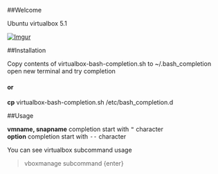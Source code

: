 ##Welcome 

Ubuntu virtualbox 5.1 

[![Imgur](http://i.imgur.com/BidMGg7.png?2)](https://www.youtube.com/watch?v=YfjOxnAaiys)

##Installation

Copy contents of virtualbox-bash-completion.sh to ~/.bash_completion  
open new terminal and try completion

#### or

**cp** virtualbox-bash-completion.sh  /etc/bash_completion.d

##Usage

**vmname, snapname** completion start with <kbd>"</kbd> character  
**option** completion start with  <kbd>--</kbd>  character

You can see virtualbox subcommand usage  
> vboxmanage subcommand {enter}
